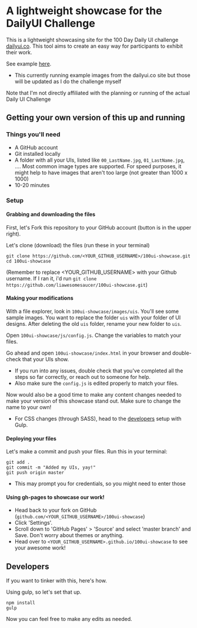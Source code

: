 # A lightweight showcase for the DailyUI Challenge

This is a lightweight showcasing site for the 100 Day Daily UI challenge [dailyui.co](www.dailyui.co). This tool aims to create an easy way for participants to exhibit their work.

See example [here](http://liawesomesaucer.github.io/100ui-showcase).
* This currently running example images from the dailyui.co site but those will be updated as I do the challenge myself

Note that I'm not directly affiliated with the planning or running of the actual Daily UI Challenge

## Getting your own version of this up and running

### Things you'll need
* A GitHub account
* Git installed locally
* A folder with all your UIs, listed like `00_LastName.jpg`, `01_LastName.jpg`, .... Most common image types are supported. For speed purposes, it might help to have images that aren't too large (not greater than 1000 x 1000)
* 10-20 minutes

### Setup

#### Grabbing and downloading the files
First, let's Fork this repository to your GitHub account (button is in the upper right).

Let's clone (download) the files (run these in your terminal)
```
git clone https://github.com/<YOUR_GITHUB_USERNAME>/100ui-showcase.git
cd 100ui-showcase
```
(Remember to replace <YOUR_GITHUB_USERNAME> with your Github username. If I ran it, i'd run `git clone https://github.com/liawesomesaucer/100ui-showcase.git`)

#### Making your modifications
With a file explorer, look in `100ui-showcase/images/uis`. You'll see some sample images. You want to replace the folder `uis` with your folder of UI designs. After deleting the old `uis` folder, rename your new folder to `uis`.

Open `100ui-showcase/js/config.js`. Change the variables to match your files.

Go ahead and open `100ui-showcase/index.html` in your browser and double-check that your UIs show.

* If you run into any issues, double check that you've completed all the steps so far correctly, or reach out to someone for help.
* Also make sure the `config.js` is edited properly to match your files.

Now would also be a good time to make any content changes needed to make your version of this showcase stand out. Make sure to change the name to your own!
* For CSS changes (through SASS), head to the [developers](#developers) setup with Gulp.

#### Deploying your files
Let's make a commit and push your files. Run this in your terminal:
```
git add .
git commit -m "Added my UIs, yay!"
git push origin master
```
* This may prompt you for credentials, so you might need to enter those

#### Using gh-pages to showcase our work!
* Head back to your fork on GitHub (`github.com/<YOUR_GITHUB_USERNAME>/100ui-showcase`)
* Click 'Settings'.
* Scroll down to 'GitHub Pages' > 'Source' and select 'master branch' and Save. Don't worry about themes or anything.
* Head over to `<YOUR_GITHUB_USERNAME>.github.io/100ui-showcase` to see your awesome work!

## Developers
If you want to tinker with this, here's how.

Using gulp, so let's set that up.

```
npm install
gulp
```
Now you can feel free to make any edits as needed.
